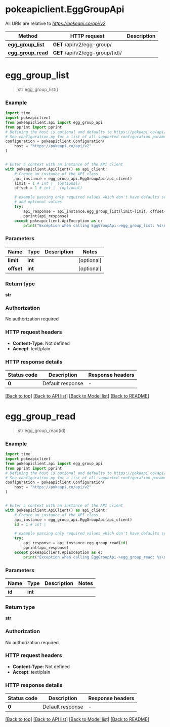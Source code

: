 # pokeapiclient.EggGroupApi

All URIs are relative to *https://pokeapi.co/api/v2*

Method | HTTP request | Description
------------- | ------------- | -------------
[**egg_group_list**](EggGroupApi.md#egg_group_list) | **GET** /api/v2/egg-group/ | 
[**egg_group_read**](EggGroupApi.md#egg_group_read) | **GET** /api/v2/egg-group/{id}/ | 


# **egg_group_list**
> str egg_group_list()



### Example


```python
import time
import pokeapiclient
from pokeapiclient.api import egg_group_api
from pprint import pprint
# Defining the host is optional and defaults to https://pokeapi.co/api/v2
# See configuration.py for a list of all supported configuration parameters.
configuration = pokeapiclient.Configuration(
    host = "https://pokeapi.co/api/v2"
)


# Enter a context with an instance of the API client
with pokeapiclient.ApiClient() as api_client:
    # Create an instance of the API class
    api_instance = egg_group_api.EggGroupApi(api_client)
    limit = 1 # int |  (optional)
    offset = 1 # int |  (optional)

    # example passing only required values which don't have defaults set
    # and optional values
    try:
        api_response = api_instance.egg_group_list(limit=limit, offset=offset)
        pprint(api_response)
    except pokeapiclient.ApiException as e:
        print("Exception when calling EggGroupApi->egg_group_list: %s\n" % e)
```


### Parameters

Name | Type | Description  | Notes
------------- | ------------- | ------------- | -------------
 **limit** | **int**|  | [optional]
 **offset** | **int**|  | [optional]

### Return type

**str**

### Authorization

No authorization required

### HTTP request headers

 - **Content-Type**: Not defined
 - **Accept**: text/plain


### HTTP response details

| Status code | Description | Response headers |
|-------------|-------------|------------------|
**0** | Default response |  -  |

[[Back to top]](#) [[Back to API list]](../README.md#documentation-for-api-endpoints) [[Back to Model list]](../README.md#documentation-for-models) [[Back to README]](../README.md)

# **egg_group_read**
> str egg_group_read(id)



### Example


```python
import time
import pokeapiclient
from pokeapiclient.api import egg_group_api
from pprint import pprint
# Defining the host is optional and defaults to https://pokeapi.co/api/v2
# See configuration.py for a list of all supported configuration parameters.
configuration = pokeapiclient.Configuration(
    host = "https://pokeapi.co/api/v2"
)


# Enter a context with an instance of the API client
with pokeapiclient.ApiClient() as api_client:
    # Create an instance of the API class
    api_instance = egg_group_api.EggGroupApi(api_client)
    id = 1 # int | 

    # example passing only required values which don't have defaults set
    try:
        api_response = api_instance.egg_group_read(id)
        pprint(api_response)
    except pokeapiclient.ApiException as e:
        print("Exception when calling EggGroupApi->egg_group_read: %s\n" % e)
```


### Parameters

Name | Type | Description  | Notes
------------- | ------------- | ------------- | -------------
 **id** | **int**|  |

### Return type

**str**

### Authorization

No authorization required

### HTTP request headers

 - **Content-Type**: Not defined
 - **Accept**: text/plain


### HTTP response details

| Status code | Description | Response headers |
|-------------|-------------|------------------|
**0** | Default response |  -  |

[[Back to top]](#) [[Back to API list]](../README.md#documentation-for-api-endpoints) [[Back to Model list]](../README.md#documentation-for-models) [[Back to README]](../README.md)

